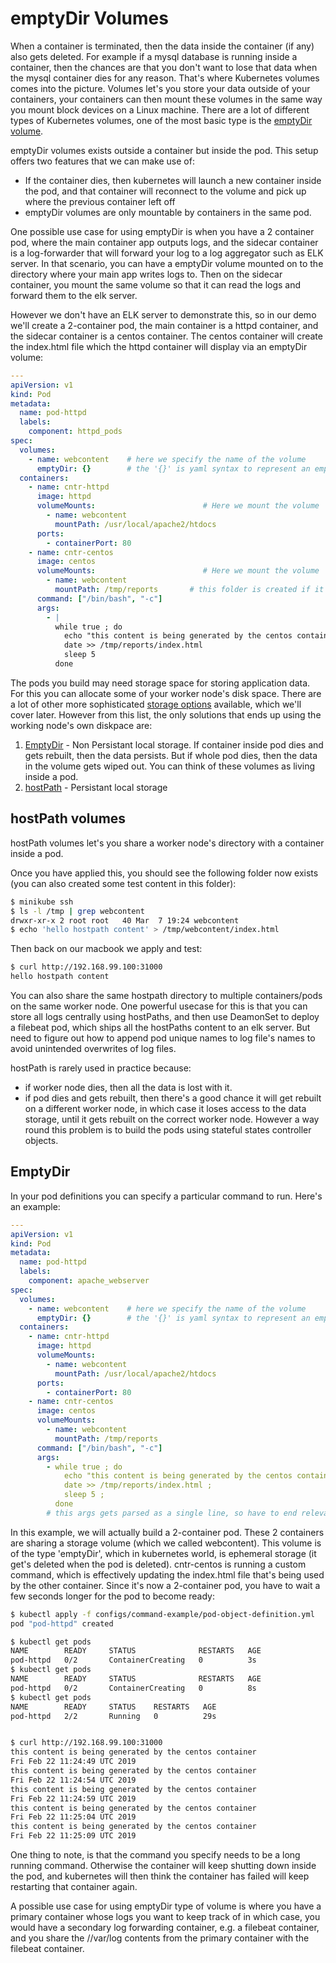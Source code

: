 # emptyDir Volumes

When a container is terminated, then the data inside the container (if any) also gets deleted. For example if a mysql database is running inside a container, then the chances are that you don't want to lose that data when the mysql container dies for any reason. That's where Kubernetes volumes comes into the picture. Volumes let's you store your data outside of your containers, your containers can then mount these volumes in the same way you mount block devices on a Linux machine. There are a lot of different types of Kubernetes volumes, one of the most basic type is the [emptyDir volume](https://kubernetes.io/docs/concepts/storage/volumes/#emptydir). 


emptyDir volumes exists outside a container but inside the pod. This setup offers two features that we can make use of:

- If the container dies, then kubernetes will launch a new container inside the pod, and that container will reconnect to the volume and pick up where the previous container left off
- emptyDir volumes are only mountable by containers in the same pod. 



One possible use case for using emptyDir is when you have a 2 container pod, where the main container app outputs logs, and the sidecar container is a log-forwarder that will forward your log to a log aggregator such as ELK server. In that scenario, you can have a emptyDir volume mounted on to the directory where your main app writes logs to. Then on the sidecar container, you mount the same volume so that it can read the logs and forward them to the elk server.

However we don't have an ELK server to demonstrate this, so in our demo we'll create a 2-container pod, the main container is a httpd container, and the sidecar container is a centos container. The centos container will create the index.html file which the httpd container will display via an emptyDir volume:

```yaml
---
apiVersion: v1
kind: Pod
metadata:
  name: pod-httpd
  labels:
    component: httpd_pods
spec:
  volumes:
    - name: webcontent    # here we specify the name of the volume
      emptyDir: {}        # the '{}' is yaml syntax to represent an empty dictionary
  containers:
    - name: cntr-httpd
      image: httpd
      volumeMounts:                        # Here we mount the volume
        - name: webcontent
          mountPath: /usr/local/apache2/htdocs
      ports:
        - containerPort: 80
    - name: cntr-centos
      image: centos
      volumeMounts:                        # Here we mount the volume
        - name: webcontent
          mountPath: /tmp/reports       # this folder is created if it doesn't already exist.
      command: ["/bin/bash", "-c"]
      args:
        - |
          while true ; do
            echo "this content is being generated by the centos container, $(hostname)" >> /tmp/reports/index.html
            date >> /tmp/reports/index.html
            sleep 5
          done
```












The pods you build may need storage space for storing application data. For this you can allocate some of your worker node's disk space. There are a lot of other more sophisticated [storage options](https://kubernetes.io/docs/concepts/storage/volumes/#types-of-volumes) available, which we'll cover later. However from this list, the only solutions that ends up using the working node's own diskpace are:


1. [EmptyDir](https://kubernetes.io/docs/concepts/storage/volumes/#emptydir) - Non Persistant local storage. If container inside pod dies and gets rebuilt, then the data persists. But if whole pod dies, then the data in the volume gets wiped out. You can think of these volumes as living inside a pod.
2. [hostPath](https://kubernetes.io/docs/concepts/storage/volumes/#hostpath) - Persistant local storage


## hostPath volumes

hostPath volumes let's you share a worker node's directory with a container inside a pod.

Once you have applied this, you should see the following folder now exists (you can also created some test content in this folder):

```bash
$ minikube ssh
$ ls -l /tmp | grep webcontent
drwxr-xr-x 2 root root   40 Mar  7 19:24 webcontent
$ echo 'hello hostpath content' > /tmp/webcontent/index.html
```

Then back on our macbook we apply and test:

```bash
$ curl http://192.168.99.100:31000
hello hostpath content
```

You can also share the same hostpath directory to multiple containers/pods on the same worker node. One powerful usecase for this is that you can store all logs centrally using hostPaths, and then use DeamonSet to deploy a filebeat pod, which ships all the hostPaths content to an elk server. But need to figure out how to append pod unique names to log file's names to avoid unintended overwrites of log files. 

hostPath is rarely used in practice because:

- if worker node dies, then all the data is lost with it. 
- if pod dies and gets rebuilt, then there's a good chance it will get rebuilt on a different worker node, in which case it loses access to the data storage, until it gets rebuilt on the correct worker node. However a way round this problem is to build the pods using stateful states controller objects. 



## EmptyDir

In your pod definitions you can specify a particular command to run. Here's an example:

```yaml
---
apiVersion: v1
kind: Pod
metadata:
  name: pod-httpd
  labels:
    component: apache_webserver
spec:
  volumes:
    - name: webcontent    # here we specify the name of the volume
      emptyDir: {}        # the '{}' is yaml syntax to represent an empty dictionary
  containers:
    - name: cntr-httpd
      image: httpd
      volumeMounts:
        - name: webcontent
          mountPath: /usr/local/apache2/htdocs
      ports:
        - containerPort: 80
    - name: cntr-centos
      image: centos
      volumeMounts:
        - name: webcontent
          mountPath: /tmp/reports
      command: ["/bin/bash", "-c"]
      args:
        - while true ; do
            echo "this content is being generated by the centos container" >> /tmp/reports/index.html ;
            date >> /tmp/reports/index.html ;
            sleep 5 ;
          done
        # this args gets parsed as a single line, so have to end relevant line with a ';'
```

In this example, we will actually build a 2-container pod. These 2 containers are sharing a storage volume (which we called webcontent). This volume is of the type 'emptyDir', which in kubernetes world, is ephemeral storage (it get's deleted when the pod is deleted). cntr-centos is running a custom command, which is effectively updating the index.html file that's being used by the other container. Since it's now a 2-container pod, you have to wait a few seconds longer for the pod to become ready:

```bash
$ kubectl apply -f configs/command-example/pod-object-definition.yml
pod "pod-httpd" created

$ kubectl get pods
NAME        READY     STATUS              RESTARTS   AGE
pod-httpd   0/2       ContainerCreating   0          3s
$ kubectl get pods
NAME        READY     STATUS              RESTARTS   AGE
pod-httpd   0/2       ContainerCreating   0          8s
$ kubectl get pods
NAME        READY     STATUS    RESTARTS   AGE
pod-httpd   2/2       Running   0          29s


$ curl http://192.168.99.100:31000
this content is being generated by the centos container
Fri Feb 22 11:24:49 UTC 2019
this content is being generated by the centos container
Fri Feb 22 11:24:54 UTC 2019
this content is being generated by the centos container
Fri Feb 22 11:24:59 UTC 2019
this content is being generated by the centos container
Fri Feb 22 11:25:04 UTC 2019
this content is being generated by the centos container
Fri Feb 22 11:25:09 UTC 2019

```

One thing to note, is that the command you specify needs to be a long running command. Otherwise  the container will keep shutting down inside the pod, and kubernetes will then think the container has failed will keep restarting that container again.

A possible use case for using emptyDir type of volume is where you have a primary container whose logs you want to keep track of in which case, you would have a secondary log forwarding container, e.g. a filebeat container, and you share the //var/log contents from the primary container with the filebeat container.
